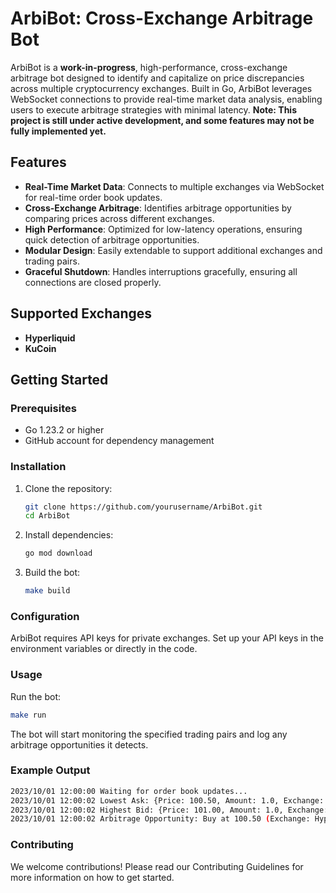 # ArbiBot: Cross-Exchange Arbitrage Bot

ArbiBot is a **work-in-progress**, high-performance, cross-exchange arbitrage bot designed to identify and capitalize on price discrepancies across multiple cryptocurrency exchanges. Built in Go, ArbiBot leverages WebSocket connections to provide real-time market data analysis, enabling users to execute arbitrage strategies with minimal latency. **Note: This project is still under active development, and some features may not be fully implemented yet.**

## Features

- **Real-Time Market Data**: Connects to multiple exchanges via WebSocket for real-time order book updates.
- **Cross-Exchange Arbitrage**: Identifies arbitrage opportunities by comparing prices across different exchanges.
- **High Performance**: Optimized for low-latency operations, ensuring quick detection of arbitrage opportunities.
- **Modular Design**: Easily extendable to support additional exchanges and trading pairs.
- **Graceful Shutdown**: Handles interruptions gracefully, ensuring all connections are closed properly.

## Supported Exchanges

- **Hyperliquid**
- **KuCoin**

## Getting Started

### Prerequisites

- Go 1.23.2 or higher
- GitHub account for dependency management

### Installation

1. Clone the repository:

   ```bash
   git clone https://github.com/yourusername/ArbiBot.git
   cd ArbiBot
    ```
2. Install dependencies:

   ```bash
   go mod download
    ```
3. Build the bot:

   ```bash
   make build
    ```
### Configuration
ArbiBot requires API keys for private exchanges. Set up your API keys in the environment variables or directly in the code.

### Usage

Run the bot:

   ```bash
   make run
  ```
The bot will start monitoring the specified trading pairs and log any arbitrage opportunities it detects.

### Example Output

  ``` bash
  2023/10/01 12:00:00 Waiting for order book updates...
  2023/10/01 12:00:02 Lowest Ask: {Price: 100.50, Amount: 1.0, Exchange: Hyperliquid}
  2023/10/01 12:00:02 Highest Bid: {Price: 101.00, Amount: 1.0, Exchange: KuCoin}
  2023/10/01 12:00:02 Arbitrage Opportunity: Buy at 100.50 (Exchange: Hyperliquid),     Sell at 101.00 (Exchange: KuCoin)
  ```
### Contributing
We welcome contributions! Please read our Contributing Guidelines for more information on how to get started.
